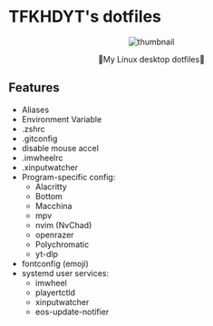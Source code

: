 # TFKHDYT's dotfiles

<div align=center>
  <img src='https://user-images.githubusercontent.com/47195537/181524542-59a3d2a7-e229-4a25-a444-c44bb350cf8f.png' alt='thumbnail' />
</div>

<p align=center>🐧My Linux desktop dotfiles🐧</p>

## Features

- Aliases
- Environment Variable
- .zshrc
- .gitconfig
- disable mouse accel
- .imwheelrc
- .xinputwatcher
- Program-specific config:
  - Alacritty
  - Bottom
  - Macchina
  - mpv
  - nvim (NvChad)
  - openrazer
  - Polychromatic
  - yt-dlp
- fontconfig (emoji)
- systemd user services:
  - imwheel
  - playertctld
  - xinputwatcher
  - eos-update-notifier
